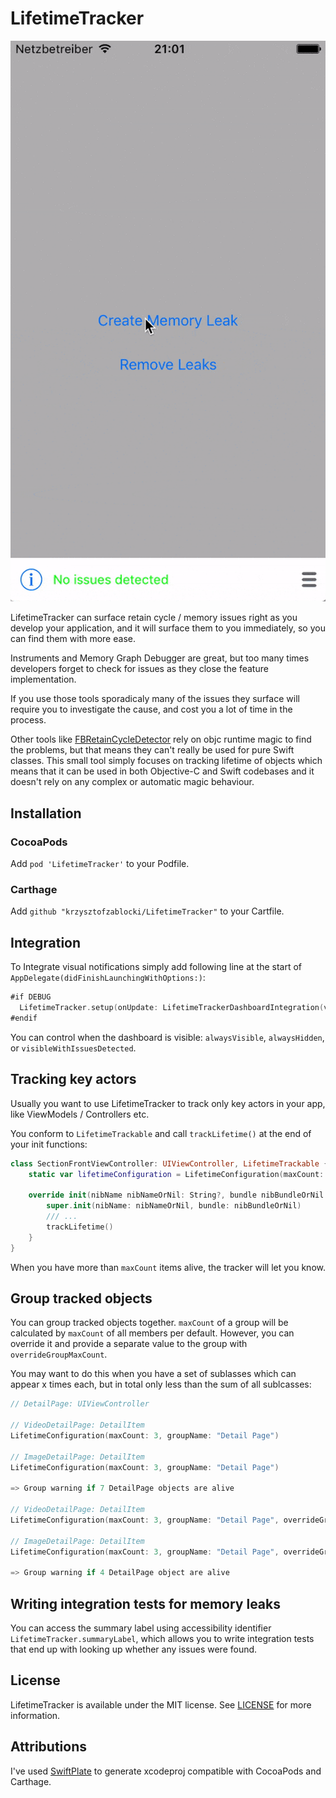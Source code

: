 # LifetimeTracker

![Demo](Resources/demo.gif)

LifetimeTracker can surface retain cycle / memory issues right as you develop your application, and it will surface them to you immediately, so you can find them with more ease.

Instruments and Memory Graph Debugger are great, but too many times developers forget to check for issues as they close the feature implementation.

If you use those tools sporadicaly many of the issues they surface will require you to investigate the cause, and cost you a lot of time in the process.

Other tools like [FBRetainCycleDetector](https://github.com/facebook/FBRetainCycleDetector) rely on objc runtime magic to find the problems, but that means they can't really be used for pure Swift classes. This small tool simply focuses on tracking lifetime of objects which means that it can be used in both Objective-C and Swift codebases and it doesn't rely on any complex or automatic magic behaviour.

## Installation

### CocoaPods

Add `pod 'LifetimeTracker'` to your Podfile.

### Carthage

Add `github "krzysztofzablocki/LifetimeTracker"` to your Cartfile.

## Integration
To Integrate visual notifications simply add following line at the start of `AppDelegate(didFinishLaunchingWithOptions:)`:

```swift
#if DEBUG
  LifetimeTracker.setup(onUpdate: LifetimeTrackerDashboardIntegration(visibility: .visibleWithIssuesDetected).refreshUI)
#endif
```

You can control when the dashboard is visible: `alwaysVisible`, `alwaysHidden`, or `visibleWithIssuesDetected`.

## Tracking key actors

Usually you want to use LifetimeTracker to track only key actors in your app, like ViewModels / Controllers etc. 

You conform to `LifetimeTrackable` and call `trackLifetime()` at the end of your init functions:

```swift
class SectionFrontViewController: UIViewController, LifetimeTrackable {
    static var lifetimeConfiguration = LifetimeConfiguration(maxCount: 1, groupName: "VC")

    override init(nibName nibNameOrNil: String?, bundle nibBundleOrNil: Bundle?) {
        super.init(nibName: nibNameOrNil, bundle: nibBundleOrNil)
        /// ...
        trackLifetime()
    }
}
```

When you have more than `maxCount` items alive, the tracker will let you know.

## Group tracked objects

You can group tracked objects together. `maxCount` of a group will be calculated by `maxCount` of all members per default. However, you can override it and provide a separate value to the group with `overrideGroupMaxCount`.

You may want to do this when you have a set of sublasses which can appear x times each, but in total only less than the sum of all sublcasses:

```swift
// DetailPage: UIViewController

// VideoDetailPage: DetailItem
LifetimeConfiguration(maxCount: 3, groupName: "Detail Page")

// ImageDetailPage: DetailItem
LifetimeConfiguration(maxCount: 3, groupName: "Detail Page")

=> Group warning if 7 DetailPage objects are alive

// VideoDetailPage: DetailItem
LifetimeConfiguration(maxCount: 3, groupName: "Detail Page", overrideGroupMaxCount: 3)

// ImageDetailPage: DetailItem
LifetimeConfiguration(maxCount: 3, groupName: "Detail Page", overrideGroupMaxCount: 3)

=> Group warning if 4 DetailPage object are alive

```

## Writing integration tests for memory leaks

You can access the summary label using accessibility identifier `LifetimeTracker.summaryLabel`, which allows you to write integration tests that end up with looking up whether any issues were found.

## License 
LifetimeTracker is available under the MIT license. See [LICENSE](LICENSE) for more information.

## Attributions

I've used [SwiftPlate](https://github.com/JohnSundell/SwiftPlate) to generate xcodeproj compatible with CocoaPods and Carthage.
